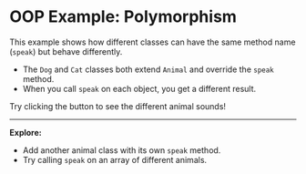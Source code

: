# OOP Example: Polymorphism

This example shows how different classes can have the same method name (`speak`) but behave differently.

- The `Dog` and `Cat` classes both extend `Animal` and override the `speak` method.
- When you call `speak` on each object, you get a different result.

Try clicking the button to see the different animal sounds!

---

**Explore:**
- Add another animal class with its own `speak` method.
- Try calling `speak` on an array of different animals.
